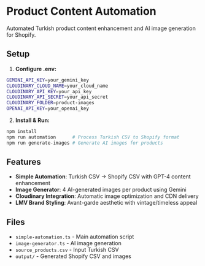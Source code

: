 # Product Content Automation

Automated Turkish product content enhancement and AI image generation for Shopify.

## Setup

1. **Configure .env:**
```bash
GEMINI_API_KEY=your_gemini_key
CLOUDINARY_CLOUD_NAME=your_cloud_name
CLOUDINARY_API_KEY=your_api_key
CLOUDINARY_API_SECRET=your_api_secret
CLOUDINARY_FOLDER=product-images
OPENAI_API_KEY=your_openai_key
```

2. **Install & Run:**
```bash
npm install
npm run automation      # Process Turkish CSV to Shopify format
npm run generate-images # Generate AI images for products
```

## Features

- **Simple Automation**: Turkish CSV → Shopify CSV with GPT-4 content enhancement
- **Image Generator**: 4 AI-generated images per product using Gemini
- **Cloudinary Integration**: Automatic image optimization and CDN delivery
- **LMV Brand Styling**: Avant-garde aesthetic with vintage/timeless appeal

## Files

- `simple-automation.ts` - Main automation script
- `image-generator.ts` - AI image generation
- `source_products.csv` - Input Turkish CSV
- `output/` - Generated Shopify CSV and images